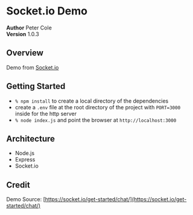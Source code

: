 # Socket.io Demo

**Author** Peter Cole  
**Version** 1.0.3

## Overview

Demo from [Socket.io](https://socket.io/get-started/chat/)

## Getting Started

- `% npm install` to create a local directory of the dependencies
- create a `.env` file at the root directory of the project with `PORT=3000` inside for the http server
- `% node index.js` and point the browser at `http://localhost:3000`

## Architecture

- Node.js
- Express
- Socket.io

## Credit

Demo Source: [https://socket.io/get-started/chat/](https://socket.io/get-started/chat/)
